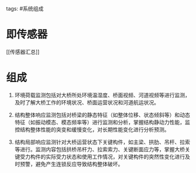 tags: #系统组成

# 即传感器
[[传感器汇总]]

# 组成

1. 环境荷载监测包括对大桥所处环境温湿度、桥面视频、河道视频等进行监测，及时了解大桥工作的环境状况、桥面运营状况和河道航运状况。

1. 结构整体响应监测包括对桥梁的静态特征（如整体位移、状态倾斜等）和动态特征（如振动模态、模态频率等）进行监测和分析，掌握结构静动力性能，监控结构整体性能的突变和缓慢变化，对长期性能变化进行分析预测。

1. 结构局部响应监测针对大桥运营状态下关键构件，如主梁、拱肋、吊杆、拉索等进行。监测内容包括拱桥吊杆力、拉索索力、关键断面应力等，掌握大桥关键受力构件的实际受力状态和使用工作情况，对关键构件的突然性变化进行及时预警，避免产生连锁反应导致结构整体破坏。
